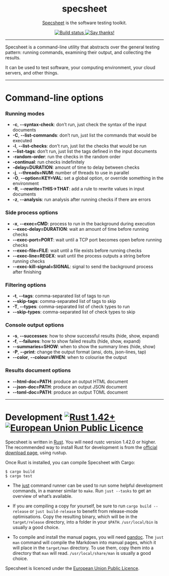 <div align="center">
<h1>specsheet</h1>

[Specsheet](https://specsheet.software/) is the software testing toolkit.

<a href="https://travis-ci.org/github/ogham/specsheet">
    <img src="https://travis-ci.org/ogham/specsheet.svg?branch=master" alt="Build status" />
</a>

<a href="https://saythanks.io/to/ogham%40bsago.me">
    <img src="https://img.shields.io/badge/Say%20Thanks-!-1EAEDB.svg" alt="Say thanks!" />
</a>
</div>

---

Specsheet is a command-line utility that abstracts over the general testing pattern: running commands, examining their output, and collecting the results.

It can be used to test software, your computing environment, your cloud servers, and other things.

---

<a id="options">
<h1>Command-line options</h1>
</a>

### Running modes

- **-c**, **--syntax-check**: don’t run, just check the syntax of the input documents
- **-C**, **--list-commands**: don’t run, just list the commands that would be executed
- **-l**, **--list-checks**: don’t run, just list the checks that would be run
- **--list-tags**: don’t run, just list the tags defined in the input documents
- **-random-order**: run the checks in the random order
- **-continual**: run checks indefinitely
- **-delay=DURATION**: amount of time to delay between checks
- **-j**, **--threads=NUM**: number of threads to use in parallel
- **-O**, **--option=KEY=VAL**: set a global option, or override something in the environment
- **-R**, **--rewrite=THIS->THAT**: add a rule to rewrite values in input documents
- **-z**, **--analysis**: run analysis after running checks if there are errors

### Side process options

- **-x**, **--exec=CMD**: process to run in the background during execution
- **--exec-delay=DURATION**: wait an amount of time before running checks
- **--exec-port=PORT**: wait until a TCP port becomes open before running checks
- **--exec-file=FILE**: wait until a file exists before running checks
- **--exec-line=REGEX**: wait until the process outputs a string before running checks
- **--exec-kill-signal=SIGNAL**: signal to send the background process after finishing

### Filtering options

- **-t**, **--tags**: comma-separated list of tags to run
- **--skip-tags**: comma-separated list of tags to skip
- **-T**, **--types**: comma-separated list of check types to run
- **--skip-types**: comma-separated list of check types to skip

### Console output options

- **-s**, **--successes**: how to show successful results (hide, show, expand)
- **-f**, **--failures**: how to show failed results (hide, show, expand)
- **--summaries=SHOW**: when to show the summary lines (hide, show)
- **-P**, **--print**: change the output format (ansi, dots, json-lines, tap)
- **--color**, **--colour=WHEN**: when to colourise the output

### Results document options

- **--html-doc=PATH**: produce an output HTML document
- **--json-doc=PATH**: produce an output JSON document
- **--toml-doc=PATH**: produce an output TOML document


---

<a id="development">
<h1>Development

<a href="https://blog.rust-lang.org/2020/03/12/Rust-1.42.html">
    <img src="https://img.shields.io/badge/rustc-1.42+-lightgray.svg" alt="Rust 1.42+" />
</a>

<a href="https://github.com/ogham/specsheet/blob/master/LICENCE">
    <img src="https://img.shields.io/badge/licence-EUPL-green.svg" alt="European Union Public Licence" />
</a>
</h1></a>

Specsheet is written in [Rust](https://www.rust-lang.org/).
You will need rustc version 1.42.0 or higher.
The recommended way to install Rust for development is from the [official download page](https://www.rust-lang.org/tools/install), using rustup.

Once Rust is installed, you can compile Specsheet with Cargo:

    $ cargo build
    $ cargo test

- The [just](https://github.com/casey/just) command runner can be used to run some helpful development commands, in a manner similar to `make`.
Run `just --tasks` to get an overview of what’s available.

- If you are compiling a copy for yourself, be sure to run `cargo build --release` or `just build-release` to benefit from release-mode optimisations.
Copy the resulting binary, which will be in the `target/release` directory, into a folder in your `$PATH`.
`/usr/local/bin` is usually a good choice.

- To compile and install the manual pages, you will need [pandoc](https://pandoc.org/).
The `just man` command will compile the Markdown into manual pages, which it will place in the `target/man` directory.
To use them, copy them into a directory that `man` will read.
`/usr/local/share/man` is usually a good choice.

Specsheet is licenced under the [European Union Public Licence](https://choosealicense.com/licenses/eupl-1.2/).
